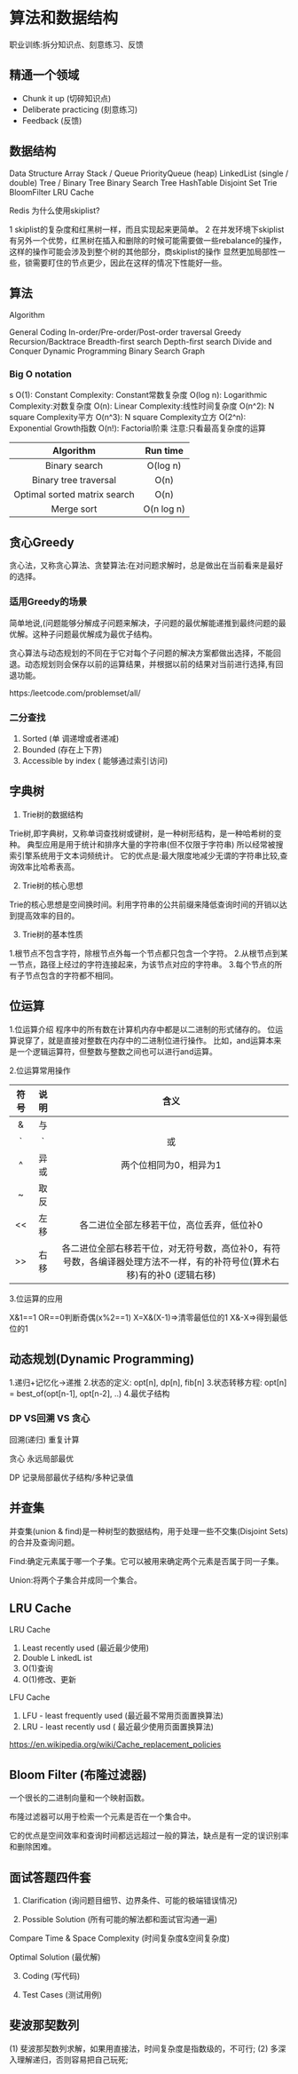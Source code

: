 # 算法和数据结构

职业训练:拆分知识点、刻意练习、反馈

## 精通一个领域

* Chunk it up (切碎知识点)
* Deliberate practicing (刻意练习)
* Feedback (反馈)


## 数据结构

Data Structure
Array
Stack / Queue
PriorityQueue (heap)
LinkedList (single / double)
Tree / Binary Tree
Binary Search Tree
HashTable
Disjoint Set
Trie
BloomFilter
LRU Cache

Redis 为什么使用skiplist?

1 skiplist的复杂度和红黑树一样，而且实现起来更简单。
2 在并发环境下skiplist有另外一个优势，红黑树在插入和删除的时候可能需要做一些rebalance的操作，
这样的操作可能会涉及到整个树的其他部分，商skiplist的操作 显然更加局部性一些，锁需要盯住的节点更少，因此在这样的情况下性能好一些。


## 算法

Algorithm

General Coding
In-order/Pre-order/Post-order traversal
Greedy
Recursion/Backtrace
Breadth-first search
Depth-first search
Divide and Conquer
Dynamic Programming
Binary Search
Graph


### Big O notation
s
O(1): Constant Complexity: Constant常数复杂度
O(log n): Logarithmic Complexity:对数复杂度
O(n): Linear Complexity:线性时间复杂度
O(n^2): N square Complexity平方
O(n^3): N square Complexity立方
O(2^n): Exponential Growth指数
O(n!): Factorial阶乘
注意:只看最高复杂度的运算


|Algorithm| Run time|
|:--:|:--:|
|Binary search |O(log n)|
|Binary tree traversal |O(n)|
|Optimal sorted matrix search |O(n)|
|Merge sort | O(n log n)|



## 贪心Greedy

贪心法，又称贪心算法、贪婪算法:在对问题求解时，总是做出在当前看来是最好的选择。


### 适用Greedy的场景

简单地说,(问题能够分解成子问题来解决，子问题的最优解能递推到最终问题的最优解。这种子问题最优解成为最优子结构。

贪心算法与动态规划的不同在于它对每个子问题的解决方案都做出选择，不能回退。动态规划则会保存以前的运算结果，并根据以前的结果对当前进行选择,有回退功能。


https:/leetcode.com/problemset/all/


### 二分查找

1. Sorted (单 调递增或者递减)
2. Bounded (存在上下界)
3. Accessible by index ( 能够通过索引访问)

## 字典树

1. Trie树的数据结构

Trie树,即字典树，又称单词查找树或键树，是一种树形结构，是一种哈希树的变种。
典型应用是用于统计和排序大量的字符串(但不仅限于字符串)
所以经常被搜索引擎系统用于文本词频统计。
它的优点是:最大限度地减少无谓的字符串比较,查询效率比哈希表高。


2. Trie树的核心思想

Trie的核心思想是空间换时间。利用字符串的公共前缀来降低查询时间的开销以达到提高效率的目的。

3. Trie树的基本性质

1.根节点不包含字符，除根节点外每一个节点都只包含一个字符。
2.从根节点到某一节点，路径上经过的字符连接起来，为该节点对应的字符串。
3.每个节点的所有子节点包含的字符都不相同。

## 位运算

1.位运算介绍
程序中的所有数在计算机内存中都是以二进制的形式储存的。
位运算说穿了，就是直接对整数在内存中的二进制位进行操作。
比如，and运算本来是一个逻辑运算符，但整数与整数之间也可以进行and运算。

2.位运算常用操作

|符号|说明|含义|
|:--:|:--:|:--:|
|& |与| |
|`|`| 或||
|^ |异或|两个位相同为0，相异为1|
|~ |取反||
|<< |左移|各二进位全部左移若干位，高位丢弃，低位补0|
|>> |右移| 各二进位全部右移若干位，对无符号数，高位补0，有符号数，各编译器处理方法不一样，有的补符号位(算术右移)有的补0 (逻辑右移)|

3.位运算的应用

X&1==1 OR==0判断奇偶(x%2==1)
X=X&(X-1)=>清零最低位的1
X&-X=>得到最低位的1


## 动态规划(Dynamic Programming)

1.递归+记忆化->递推
2.状态的定义: opt[n], dp[n], fib[n]
3.状态转移方程: opt[n] = best_of(opt[n-1], opt[n-2], ..)
4.最优子结构

### DP VS回溯 VS 贪心

回溯(递归) 重复计算

贪心 永远局部最优

DP 记录局部最优子结构/多种记录值

## 并查集

并查集(union & find)是一种树型的数据结构，用于处理一些不交集(Disjoint Sets)的合并及查询问题。

Find:确定元素属于哪一个子集。它可以被用来确定两个元素是否属于同一子集。

Union:将两个子集合并成同一个集合。


## LRU Cache

LRU Cache
1. Least recently used (最近最少使用)
2. Double L inkedL ist
3. O(1)查询
4. O(1)修改、更新


LFU Cache

1. LFU - least frequently used (最近最不常用页面置换算法)
2. LRU - least recently usd ( 最近最少使用页面置换算法)

https://en.wikipedia.org/wiki/Cache_replacement_policies

## Bloom Filter (布隆过滤器)

一个很长的二进制向量和一个映射函数。

布隆过滤器可以用于检索一个元素是否在一个集合中。

它的优点是空间效率和查询时间都远远超过一般的算法，缺点是有一定的误识别率和删除困难。


## 面试答题四件套

1. Clarification (询问题目细节、边界条件、可能的极端错误情况)

2. Possible Solution (所有可能的解法都和面试官沟通一遍)

Compare Time & Space Complexity (时间复杂度&空间复杂度)

Optimal Solution (最优解)

3. Coding (写代码)

4. Test Cases (测试用例)

## 斐波那契数列
(1) 斐波那契数列求解，如果用直接法，时间复杂度是指数级的，不可行;
(2) 多深入理解递归，否则容易把自己玩死;
